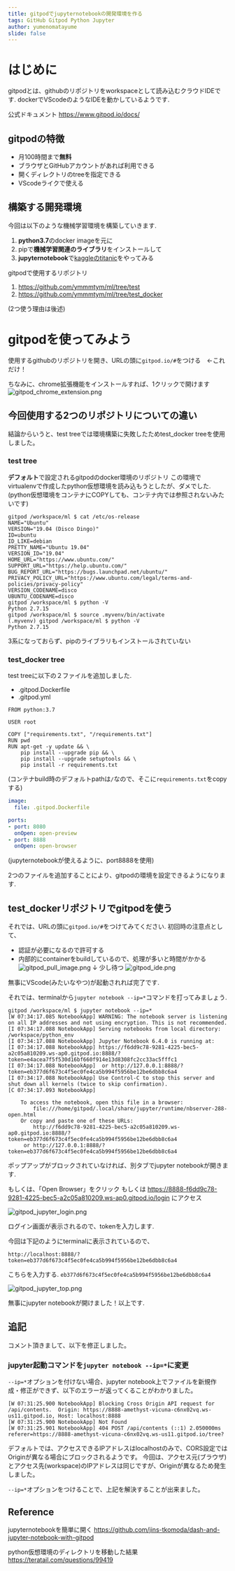 ```yaml
---
title: gitpodでjupyternotebookの開発環境を作る
tags: GitHub Gitpod Python Jupyter
author: yumenomatayume
slide: false
---
```

# はじめに
gitpodとは、githubのリポジトリをworkspaceとして読み込むクラウドIDEです.
dockerでVScodeのようなIDEを動かしているようです.

公式ドキュメント
https://www.gitpod.io/docs/

## gitpodの特徴
- 月100時間まで**無料**
- ブラウザとGitHubアカウントがあれば利用できる
- 開くディレクトリのtreeを指定できる
- VScodeライクで使える

## 構築する開発環境
今回は以下のような機械学習環境を構築していきます.

1. **python3.7**のdocker imageを元に
2. pipで**機械学習関連のライブラリ**をインストールして
3. **jupyternotebook**で[kaggleのtitanic](https://www.kaggle.com/c/titanic)をやってみる

gitpodで使用するリポジトリ
1. https://github.com/ymmmtym/ml/tree/test
2. https://github.com/ymmmtym/ml/tree/test_docker

(2つ使う理由は後述)

# gitpodを使ってみよう
使用するgithubのリポジトリを開き、URLの頭に`gitpod.io/#`をつける　←これだけ！

ちなみに、chrome拡張機能をインストールすれば、1クリックで開けます
![gitpod_chrome_extension.png](https://qiita-image-store.s3.ap-northeast-1.amazonaws.com/0/251749/1ed52ff2-0ba5-11af-204a-5de7d57510f2.png)

## 今回使用する2つのリポジトリについての違い
結論からいうと、test treeでは環境構築に失敗したためtest_docker treeを使用しました。

### test tree
**デフォルト**で設定されるgitpodのdocker環境のリポジトリ
この環境でvirtualenvで作成したpython仮想環境を読み込もうとしたが、ダメでした.
(python仮想環境をコンテナにCOPYしても、コンテナ内では参照されないみたいです)

```
gitpod /workspace/ml $ cat /etc/os-release 
NAME="Ubuntu"
VERSION="19.04 (Disco Dingo)"
ID=ubuntu
ID_LIKE=debian
PRETTY_NAME="Ubuntu 19.04"
VERSION_ID="19.04"
HOME_URL="https://www.ubuntu.com/"
SUPPORT_URL="https://help.ubuntu.com/"
BUG_REPORT_URL="https://bugs.launchpad.net/ubuntu/"
PRIVACY_POLICY_URL="https://www.ubuntu.com/legal/terms-and-policies/privacy-policy"
VERSION_CODENAME=disco
UBUNTU_CODENAME=disco
gitpod /workspace/ml $ python -V
Python 2.7.15
gitpod /workspace/ml $ source .myvenv/bin/activate
(.myvenv) gitpod /workspace/ml $ python -V
Python 2.7.15
```
3系になっておらず、pipのライブラリもインストールされていない

### test_docker tree
test treeに以下の２ファイルを追加しました.

- .gitpod.Dockerfile
- .gitpod.yml 

```..gitpod.Dockerfile
FROM python:3.7

USER root

COPY ["requirements.txt", "/requirements.txt"]
RUN pwd
RUN apt-get -y update && \
    pip install --upgrade pip && \
    pip install --upgrade setuptools && \
    pip install -r requirements.txt
```
(コンテナbuild時のデフォルトpathは`/`なので、そこに`requirements.txt`をcopyする)


```..gitpod.yml
image:
  file: .gitpod.Dockerfile

ports:
- port: 8080
  onOpen: open-preview
- port: 8888
  onOpen: open-browser
```
(jupyternotebookが使えるように、port8888を使用)

2つのファイルを追加することにより、gitpodの環境を設定できるようになります.

## test_dockerリポジトリでgitpodを使う
それでは、URLの頭に`gitpod.io/#`をつけてみてください.
初回時の注意点として、
- 認証が必要になるので許可する
- 内部的にcontainerをbuildしているので、処理が多いと時間がかかる
![gitpod_pull_image.png](https://qiita-image-store.s3.ap-northeast-1.amazonaws.com/0/251749/cfde9262-519f-6af0-8a0e-a5132f667d71.png)
↓ 少し待つ
![gitpod_ide.png](https://qiita-image-store.s3.ap-northeast-1.amazonaws.com/0/251749/787ea27d-6095-c077-f86b-3161e161d936.png)


無事にVScode(みたいなやつ)が起動されれば完了です.

それでは、terminalから`jupyter notebook --ip=*`コマンドを打ってみましょう.

```
gitpod /workspace/ml $ jupyter notebook --ip=*
[W 07:34:17.085 NotebookApp] WARNING: The notebook server is listening on all IP addresses and not using encryption. This is not recommended.
[I 07:34:17.088 NotebookApp] Serving notebooks from local directory: /workspace/python_env
[I 07:34:17.088 NotebookApp] Jupyter Notebook 6.4.0 is running at:
[I 07:34:17.088 NotebookApp] https://f6dd9c78-9281-4225-bec5-a2c05a810209.ws-ap0.gitpod.io:8888/?token=e4acea7f5f530d16bf660f914e13d8308fc2cc33ac5fffc1
[I 07:34:17.088 NotebookApp]  or http://127.0.0.1:8888/?token=eb377d6f673c4f5ec0fe4ca5b994f5956be12be6dbb8c6a4
[I 07:34:17.088 NotebookApp] Use Control-C to stop this server and shut down all kernels (twice to skip confirmation).
[C 07:34:17.093 NotebookApp] 
    
    To access the notebook, open this file in a browser:
        file:///home/gitpod/.local/share/jupyter/runtime/nbserver-288-open.html
    Or copy and paste one of these URLs:
        http://f6dd9c78-9281-4225-bec5-a2c05a810209.ws-ap0.gitpod.io:8888/?token=eb377d6f673c4f5ec0fe4ca5b994f5956be12be6dbb8c6a4
     or http://127.0.0.1:8888/?token=eb377d6f673c4f5ec0fe4ca5b994f5956be12be6dbb8c6a4
```
ポップアップがブロックされていなければ、別タブでjupyter notebookが開きます.

もしくは、「Open Browser」をクリック
もしくは https://8888-f6dd9c78-9281-4225-bec5-a2c05a810209.ws-ap0.gitpod.io/login にアクセス

![gitpod_jupyter_login.png](https://qiita-image-store.s3.ap-northeast-1.amazonaws.com/0/251749/0f00a352-3060-1c06-6561-2f8209598d1e.png)

ログイン画面が表示されるので、tokenを入力します.

今回は下記のようにterminalに表示されているので、

```
http://localhost:8888/?token=eb377d6f673c4f5ec0fe4ca5b994f5956be12be6dbb8c6a4
```

こちらを入力する.
`eb377d6f673c4f5ec0fe4ca5b994f5956be12be6dbb8c6a4`

![gitpod_jupyter_top.png](https://qiita-image-store.s3.ap-northeast-1.amazonaws.com/0/251749/8031ec70-b585-578e-92dc-57ad763777b2.png)

無事にjupyter notebookが開けました！以上です.

## 追記

コメント頂きまして、以下を修正しました。

### jupyter起動コマンドを`jupyter notebook --ip=*`に変更

`--ip=*`オプションを付けない場合、jupyter notebook上でファイルを新規作成・修正ができず、以下のエラーが返ってくることがわかりました。

```
[W 07:31:25.900 NotebookApp] Blocking Cross Origin API request for /api/contents.  Origin: https://8888-amethyst-vicuna-c6nx02vq.ws-us11.gitpod.io, Host: localhost:8888
[W 07:31:25.900 NotebookApp] Not Found
[W 07:31:25.901 NotebookApp] 404 POST /api/contents (::1) 2.050000ms referer=https://8888-amethyst-vicuna-c6nx02vq.ws-us11.gitpod.io/tree?
```

デフォルトでは、アクセスできるIPアドレスはlocalhostのみで、CORS設定ではOriginが異なる場合にブロックされるようです。
今回は、アクセス元(ブラウザ)とアクセス先(workspace)のIPアドレスは同じですが、Originが異なるため発生しました。

`--ip=*`オプションをつけることで、上記を解決することが出来ました。

## Reference
jupyternotebookを簡単に開く
https://github.com/jins-tkomoda/dash-and-jupyter-notebook-with-gitpod

python仮想環境のディレクトリを移動した結果
https://teratail.com/questions/99419

